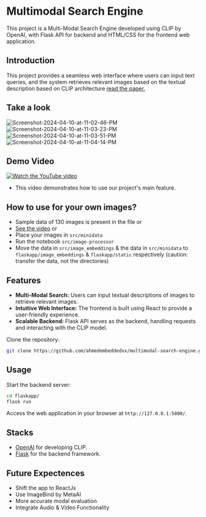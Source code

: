 # Multimodal Search Engine

This project is a Multi-Modal Search Engine developed using CLIP by OpenAI, with Flask API for backend and HTML/CSS for the frontend web application.

## Introduction

This project provides a seamless web interface where users can input text queries, and the system retrieves relevant images based on the textual description based on CLIP architecture
[read the paper.](https://arxiv.org/pdf/2103.00020.pdf)


## Take a look
<img src="https://i.ibb.co/5X0P5kt/Screenshot-2024-04-10-at-11-02-46-PM.jpg" alt="Screenshot-2024-04-10-at-11-02-46-PM" border="0">
<img src="https://i.ibb.co/mC0rZZq/Screenshot-2024-04-10-at-11-03-23-PM.jpg" alt="Screenshot-2024-04-10-at-11-03-23-PM" border="0">
<img src="https://i.ibb.co/PtTgF57/Screenshot-2024-04-10-at-11-03-51-PM.jpg" alt="Screenshot-2024-04-10-at-11-03-51-PM" border="0">
<img src="https://i.ibb.co/yY1cR0q/Screenshot-2024-04-10-at-11-04-14-PM.jpg" alt="Screenshot-2024-04-10-at-11-04-14-PM" border="0">

## Demo Video
[![Watch the YouTube video](https://img.youtube.com/vi/FbiKR7LwRJ0/0.jpg)](https://youtu.be/FbiKR7LwRJ0)

- This video demonstrates how to use our project's main feature. 


## How to use for your own images?
- Sample data of 130 images is present in the file
or
- [See the video](https://youtu.be/gJOLHB6QaO0)
or
- Place your images in ```src/minidata```
- Run the notebook ```src/image-processor```
- Move the data in ```src/image_embeddings``` & the data in ```src/minidata``` to ```flaskapp/image_embeddings``` & ```flaskapp/static``` respectively (caution: transfer the data, not the directories)

## Features

- **Multi-Modal Search:** Users can input textual descriptions of images to retrieve relevant images.
- **Intuitive Web Interface:** The frontend is built using React to provide a user-friendly experience.
- **Scalable Backend:** Flask API serves as the backend, handling requests and interacting with the CLIP model.


Clone the repository:

   ```bash
   git clone https://github.com/ahmedembeddedxx/multimodal-search-engine.git
   ```


## Usage

Start the backend server:

   ```bash
   cd flaskapp/
   flask run
   ```

Access the web application in your browser at `http://127.0.0.1:5000/`.

## Stacks
- [OpenAI](https://openai.com) for developing CLIP.
- [Flask](https://flask.palletsprojects.com/) for the backend framework.


## Future Expectences
- Shift the app to ReactJs
- Use ImageBind by MetaAI
- More accurate modal evaluation
- Integrate Audio & Video Functionality
